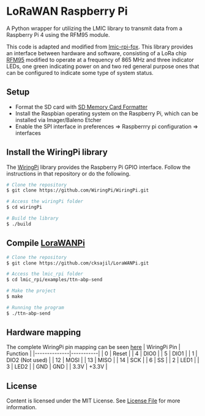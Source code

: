 # LoRaWAN Raspberry Pi
 A Python wrapper for utilizing the LMIC library to transmit data from a Raspberry Pi 4 using the RFM95 module.

This code is adapted and modified from [lmic-rpi-fox](https://github.com/fox-iot/lmic-rpi-fox). This library provides an interface between hardware and software, consisting of a LoRa chip [RFM95](http://www.hoperf.com/upload/rf/RFM95_96_97_98W.pdf) modified to operate at a frequency of 865 MHz and three indicator LEDs, one green indicating power on and two red general purpose ones that can be configured to indicate some type of system status. 


## Setup 

- Format the SD card with [SD Memory Card Formatter](https://www.sdcard.org/downloads/formatter_4/) 
- Install the Raspbian operating system on the Raspberry Pi, which can be installed via Imager/Baleno Etcher
- Enable the SPI interface in preferences => Raspberrry pi configuration => interfaces 

## Install the WiringPi library 

The [WiringPi](https://github.com/WiringPi/WiringPi) library provides the Raspberry Pi GPIO interface. Follow the instructions in that repository or do the following.

```bash
# Clone the repository 
$ git clone https://github.com/WiringPi/WiringPi.git 

# Access the wiringPi folder 
$ cd wiringPi 

# Build the library
$ ./build 
```
## Compile [LoraWANPi](https://github.com/lucasmaziero/lmic-rpi-fox.git) 

```bash
# Clone the repository 
$ git clone https://github.com/cksajil/LoraWANPi.git 

# Access the lmic_rpi folder 
$ cd lmic_rpi/examples/ttn-abp-send 

# Make the project 
$ make 

# Running the program 
$ ./ttn-abp-send 
```

## Hardware mapping 

The complete WiringPi pin mapping can be seen [here](https://raw.githubusercontent.com/cksajil/LoraWANPi/main/lmic_rpi/raspberry_pi_wiring_gpio_pins.png) 
| WiringPi Pin | Function  |
|--------------|-----------|
| 0            | Reset     |
| 4            | DIO0      |
| 5            | DIO1      |
| 1            | DIO2 (Not used) |
| 12           | MOSI      |
| 13           | MISO      |
| 14           | SCK       |
| 6            | SS        |
| 2            | LED1      |
| 3            | LED2      |
| GND          | GND       |
| 3.3V         | +3.3V     |


## License

Content is licensed under the MIT License. See [License File](LICENSE) for more information.